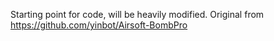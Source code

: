 Starting point for code, will be heavily modified. Original from https://github.com/yinbot/Airsoft-BombPro
